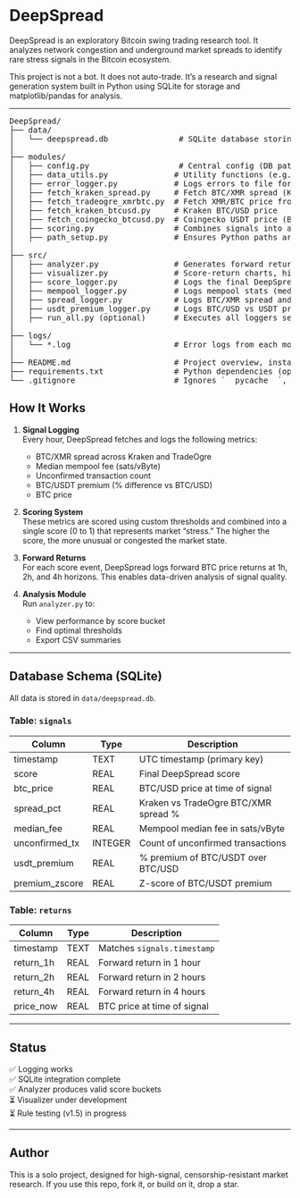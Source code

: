 # DeepSpread

DeepSpread is an exploratory Bitcoin swing trading research tool. It analyzes network congestion and underground market spreads to identify rare stress signals in the Bitcoin ecosystem.

This project is not a bot. It does not auto-trade. It’s a research and signal generation system built in Python using SQLite for storage and matplotlib/pandas for analysis.

---

<pre>DeepSpread/
├── data/
│   └── deepspread.db               # SQLite database storing all logged data
│
├── modules/
│   ├── config.py                   # Central config (DB path, thresholds, etc.)
│   ├── data_utils.py              # Utility functions (e.g., timestamp alignment)
│   ├── error_logger.py            # Logs errors to file for debugging
│   ├── fetch_kraken_spread.py     # Fetch BTC/XMR spread (Kraken)
│   ├── fetch_tradeogre_xmrbtc.py  # Fetch XMR/BTC price from TradeOgre (optional)
│   ├── fetch_kraken_btcusd.py     # Kraken BTC/USD price
│   ├── fetch_coingecko_btcusd.py  # Coingecko USDT price (Binance proxy)
│   ├── scoring.py                 # Combines signals into a composite score
│   ├── path_setup.py              # Ensures Python paths are correctly set
│
├── src/
│   ├── analyzer.py                # Generates forward returns + performance analysis
│   ├── visualizer.py              # Score-return charts, histograms, signal overlays
│   ├── score_logger.py            # Logs the final DeepSpread score
│   ├── mempool_logger.py          # Logs mempool stats (median fee, size, etc.)
│   ├── spread_logger.py           # Logs BTC/XMR spread and z-score
│   ├── usdt_premium_logger.py     # Logs BTC/USD vs USDT price premium and z-score
│   ├── run_all.py (optional)      # Executes all loggers sequentially
│
├── logs/
│   └── *.log                      # Error logs from each module (optional)
│
├── README.md                      # Project overview, install, and workflow
├── requirements.txt               # Python dependencies (optional)
└── .gitignore                     # Ignores `__pycache__`, `.db`, `.log`, etc.</pre>



## How It Works

1. **Signal Logging**  
   Every hour, DeepSpread fetches and logs the following metrics:
   - BTC/XMR spread across Kraken and TradeOgre
   - Median mempool fee (sats/vByte)
   - Unconfirmed transaction count
   - BTC/USDT premium (% difference vs BTC/USD)
   - BTC price

2. **Scoring System**  
   These metrics are scored using custom thresholds and combined into a single score (0 to 1) that represents market “stress.” The higher the score, the more unusual or congested the market state.

3. **Forward Returns**  
   For each score event, DeepSpread logs forward BTC price returns at 1h, 2h, and 4h horizons. This enables data-driven analysis of signal quality.

4. **Analysis Module**  
   Run `analyzer.py` to:
   - View performance by score bucket
   - Find optimal thresholds
   - Export CSV summaries

---

## Database Schema (SQLite)

All data is stored in `data/deepspread.db`.

### Table: `signals`

| Column         | Type    | Description                                 |
|----------------|---------|---------------------------------------------|
| timestamp      | TEXT    | UTC timestamp (primary key)                 |
| score          | REAL    | Final DeepSpread score                      |
| btc_price      | REAL    | BTC/USD price at time of signal             |
| spread_pct     | REAL    | Kraken vs TradeOgre BTC/XMR spread %        |
| median_fee     | REAL    | Mempool median fee in sats/vByte            |
| unconfirmed_tx | INTEGER | Count of unconfirmed transactions           |
| usdt_premium   | REAL    | % premium of BTC/USDT over BTC/USD          |
| premium_zscore | REAL    | Z-score of BTC/USDT premium                 |

### Table: `returns`

| Column       | Type  | Description                      |
|--------------|-------|----------------------------------|
| timestamp    | TEXT  | Matches `signals.timestamp`      |
| return_1h    | REAL  | Forward return in 1 hour         |
| return_2h    | REAL  | Forward return in 2 hours        |
| return_4h    | REAL  | Forward return in 4 hours        |
| price_now    | REAL  | BTC price at time of signal      |

---

## Status

✅ Logging works  
✅ SQLite integration complete  
✅ Analyzer produces valid score buckets  
⏳ Visualizer under development  
⏳ Rule testing (v1.5) in progress

---

## Author

This is a solo project, designed for high-signal, censorship-resistant market research. If you use this repo, fork it, or build on it, drop a star.
